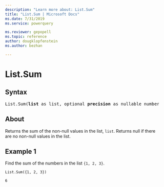 ```yaml
---
description: "Learn more about: List.Sum"
title: "List.Sum | Microsoft Docs"
ms.date: 7/31/2019
ms.service: powerquery

ms.reviewer: gepopell
ms.topic: reference
author: dougklopfenstein
ms.author: bezhan

---
```

# List.Sum

## Syntax

<pre>
List.Sum(<b>list</b> as list, optional <b>precision</b> as nullable number) as any
</pre>
  
## About  
Returns the sum of the non-null values in the list, `list`. Returns null if there are no non-null values in the list.

## Example 1
Find the sum of the numbers in the list `{1, 2, 3}`.

```powerquery-m
List.Sum({1, 2, 3})
```

`6`
